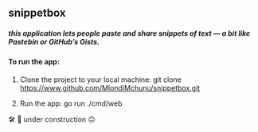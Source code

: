 ## snippetbox
##### this application lets people paste and share snippets of text — a bit like Pastebin or GitHub’s Gists. 

#### To run the app:

1. Clone the project to your local machine:
    git clone https://www.github.com/MlondiMchunu/snippetbox.git

2. Run the app:
    go run ./cmd/web


🛠 🚧 under construction 😐
